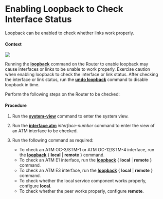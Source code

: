 Enabling Loopback to Check Interface Status
===========================================

Loopback can be enabled to check whether links work properly.

#### Context

![](../../../../public_sys-resources/notice_3.0-en-us.png) 

Running the [**loopback**](cmdqueryname=loopback) command on the Router to enable loopback may cause interfaces or links to be unable to work properly. Exercise caution when enabling loopback to check the interface or link status. After checking the interface or link status, run the [**undo loopback**](cmdqueryname=undo+loopback) command to disable loopback in time.

Perform the following steps on the Router to be checked:


#### Procedure

1. Run the [**system-view**](cmdqueryname=system-view) command to enter the system view.
2. Run the [**interface atm**](cmdqueryname=interface+atm) *interface-number* command to enter the view of an ATM interface to be checked.
3. Run the following command as required:
   
   
   * To check an ATM OC-3/STM-1 or ATM OC-12/STM-4 interface, run the [**loopback**](cmdqueryname=loopback) { **local** | **remote** } command.
   * To check an ATM E1 interface, run the [**loopback**](cmdqueryname=loopback) { **local** | **remote** } command.
   * To check an ATM E3 interface, run the [**loopback**](cmdqueryname=loopback) { **local** | **remote** } command.
   * To check whether the local service component works properly, configure **local**.
   * To check whether the peer works properly, configure **remote**.